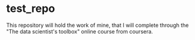 # test_repo
This repository will hold the work of mine, that I will complete through the "The data scientist's toolbox" online course from coursera.
